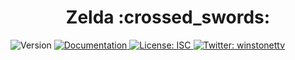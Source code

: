 <h1 align="center">Zelda :crossed_swords:</h1>
<p>
  <img alt="Version" src="https://img.shields.io/badge/version-1.0.0-blue.svg?cacheSeconds=2592000" />
  <a href="https://github.com/SonMaxime/ZeldaXP/wiki" target="_blank">
    <img alt="Documentation" src="https://img.shields.io/badge/documentation-yes-brightgreen.svg" />
  </a>
  <a href="https://github.com/SonMaxime/ZeldaXP/master/LICENSE" target="_blank">
    <img alt="License: ISC" src="https://img.shields.io/badge/License-ISC-yellow.svg" />
  </a>
  <a href="https://twitter.com/winstonettv" target="_blank">
    <img alt="Twitter: winstonettv" src="https://img.shields.io/twitter/follow/SonMaxime667Binks.svg?style=social" />
  </a>
</p>
